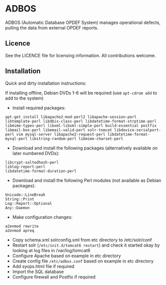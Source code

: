 ADBOS
=====

ADBOS (Automatic Database OPDEF System) manages operational defects, pulling the data from external OPDEF reports.

Licence
-------
See the LICENCE file for licensing information. All contributions welcome.

Installation
------------
Quick and dirty installation instructions:

If installing offline, Debian DVDs 1-6 will be required (use ```apt-cdrom add``` to add to the system)

* Install required packages:
```
apt-get install libapache2-mod-perl2 libapache-session-perl libtemplate-perl libdbix-class-perl libdatetime-format-strptime-perl libmime-types-perl libxml-libxml-simple-perl build-essential postfix libmail-box-perl libemail-valid-perl solr-tomcat libdevice-serialport-perl vim mysql-server libapache2-request-perl libdatetime-format-mysql-perl libstring-random-perl libmime-charset-perl
```

* Download and install the following packages (alternatively available on later numbered DVDs):
```
libcrypt-saltedhash-perl
liblog-report-perl
libdatetime-format-duration-perl
```

* Download and install the following Perl modules (not available as Debian packages):
```
Unicode::LineBreak
String::Print
Log::Report::Optional
Any::Daemon
```

* Make configuration changes:
```
a2enmod rewrite
a2enmod apreq
```

* Copy schema.xml solrconfig.xml from etc directory to /etc/solr/conf
* Restart solr (```/etc/init.d/tomcat6 restart```) and check it started okay by looking at log files in /var/log/tomcat6
* Configure Apache based on example in etc directory
* Create config file ```/etc/adbos.conf``` based on example in etc directory
* Add syops.html file if required
* Import the SQL database
* Configure firewall and Postfix if required

